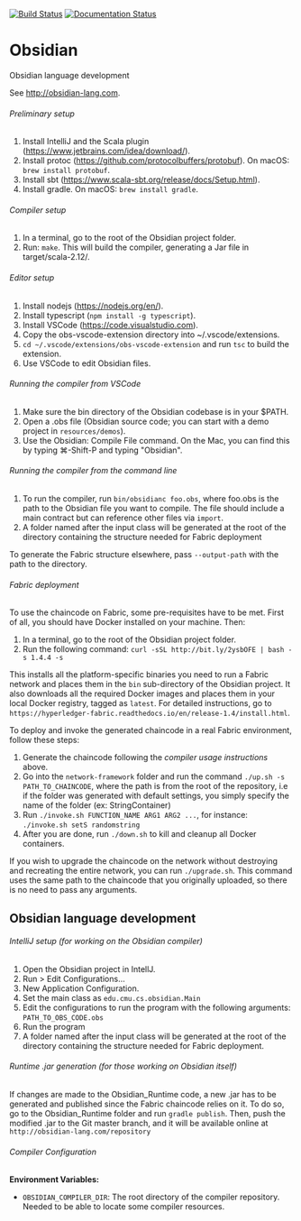 [![Build Status](https://travis-ci.org/mcoblenz/Obsidian.svg?branch=master)](https://travis-ci.org/mcoblenz/Obsidian)
[![Documentation Status](https://readthedocs.org/projects/obsidian/badge/?version=latest)](https://obsidian.readthedocs.io/en/latest/?badge=latest)
      

# Obsidian
Obsidian language development

See http://obsidian-lang.com.

###### Preliminary setup
1. Install IntelliJ and the Scala plugin (https://www.jetbrains.com/idea/download/).
2. Install protoc (https://github.com/protocolbuffers/protobuf). On macOS: `brew install protobuf`.
3. Install sbt (https://www.scala-sbt.org/release/docs/Setup.html).
4. Install gradle. On macOS: `brew install gradle`.

###### Compiler setup
1. In a terminal, go to the root of the Obsidian project folder.
2. Run: `make`. This will build the compiler, generating a Jar file in target/scala-2.12/.

###### Editor setup
1. Install nodejs (https://nodejs.org/en/).
2. Install typescript (`npm install -g typescript`).
3. Install VSCode (https://code.visualstudio.com).
4. Copy the obs-vscode-extension directory into ~/.vscode/extensions.
5. `cd ~/.vscode/extensions/obs-vscode-extension` and run `tsc` to build the extension.
6. Use VSCode to edit Obsidian files.

###### Running the compiler from VSCode
1. Make sure the bin directory of the Obsidian codebase is in your $PATH.
2. Open a .obs file (Obsidian source code; you can start with a demo project in `resources/demos`).
3. Use the Obsidian: Compile File command. On the Mac, you can find this by typing ⌘-Shift-P and typing "Obsidian".

###### Running the compiler from the command line
1. To run the compiler, run `bin/obsidianc foo.obs`, where foo.obs is the path to the Obsidian file you want to compile. The file should include a main contract but can reference other files via `import`.
2. A folder named after the input class will be generated at the root of the directory containing the structure needed for Fabric deployment

To generate the Fabric structure elsewhere, pass `--output-path` with the path to the directory.

###### Fabric deployment
To use the chaincode on Fabric, some pre-requisites have to be met. First of all, you should have Docker installed on your machine. Then:
1. In a terminal, go to the root of the Obsidian project folder.
2. Run the following command: `curl -sSL http://bit.ly/2ysbOFE | bash -s 1.4.4 -s`

This installs all the platform-specific binaries you need to run a Fabric network and places them in the `bin` sub-directory of the Obsidian project.
It also downloads all the required Docker images and places them in your local Docker registry, tagged as `latest`.
For detailed instructions, go to `https://hyperledger-fabric.readthedocs.io/en/release-1.4/install.html`.

To deploy and invoke the generated chaincode in a real Fabric environment, follow these steps:
1. Generate the chaincode following the _compiler usage instructions_ above.
2. Go into the `network-framework` folder and run the command `./up.sh -s PATH_TO_CHAINCODE`, where the path is from the root of the repository, i.e if the folder was generated with default settings, you simply specify the name of the folder (ex: StringContainer)
3. Run `./invoke.sh FUNCTION_NAME ARG1 ARG2 ...`, for instance: `./invoke.sh setS randomstring`
4. After you are done, run `./down.sh` to kill and cleanup all Docker containers.

If you wish to upgrade the chaincode on the network without destroying and recreating the entire network, you can run `./upgrade.sh`.
This command uses the same path to the chaincode that you originally uploaded, so there is no need to pass any arguments.

## Obsidian language development

###### IntelliJ setup (for working on the Obsidian compiler)
1. Open the Obsidian project in IntellJ.
2. Run > Edit Configurations…
3. New Application Configuration.
4. Set the main class as `edu.cmu.cs.obsidian.Main`
5. Edit the configurations to run the program with the following arguments:
	`PATH_TO_OBS_CODE.obs`
6. Run the program
7. A folder named after the input class will be generated at the root of the directory containing the structure needed for Fabric deployment.

###### Runtime .jar generation (for those working on Obsidian itself)
If changes are made to the Obsidian_Runtime code, a new .jar has to be generated and published since the Fabric chaincode relies on it.
To do so, go to the Obsidian_Runtime folder and run `gradle publish`.
Then, push the modified .jar to the Git master branch, and it will be available online at `http://obsidian-lang.com/repository`

###### Compiler Configuration

**Environment Variables:**

- `OBSIDIAN_COMPILER_DIR`: The root directory of the compiler repository. Needed to be able to locate some compiler resources.

